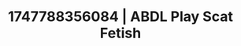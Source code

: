 ---
categories:
- Tasteful nudity
- Chastity play
- Elegant fetish
- Flushed skin
- Intimate rituals
image: /assets/images/1747788356084.jpg
layout: post
seo:
  description: Featured content with sensual ABDL Play, Scat Fetish. HD images available.
  keywords: ABDL Play, Scat Fetish
  og_image: /assets/images/1747788356084.jpg
  schema_type: VisualArtwork
tags:
- ABDL Play
- '#1747788356084'
- Scat Fetish
title: 1747788356084 | ABDL Play Scat Fetish
---